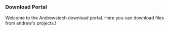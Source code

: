### Download Portal

Welcome to the Andrewstech download portal. Here you can download files from andrew's projects.!
